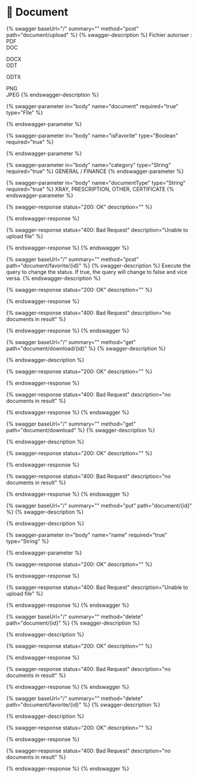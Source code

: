# 📃 Document

{% swagger baseUrl="/" summary="" method="post" path="document/upload" %}
{% swagger-description %}
Fichier autoriser : \
PDF\
DOC

DOCX\
ODT

ODTX

PNG\
JPEG
{% endswagger-description %}

{% swagger-parameter in="body" name="document" required="true" type="FIle" %}

{% endswagger-parameter %}

{% swagger-parameter in="body" name="isFavorite" type="Boolean" required="true" %}

{% endswagger-parameter %}

{% swagger-parameter in="body" name="category" type="String" required="true" %}
GENERAL / FINANCE
{% endswagger-parameter %}

{% swagger-parameter in="body" name="documentType" type="String" required="true" %}
XRAY, PRESCRIPTION, OTHER, CERTIFICATE
{% endswagger-parameter %}

{% swagger-response status="200: OK" description="" %}

{% endswagger-response %}

{% swagger-response status="400: Bad Request" description="Unable to upload file" %}

{% endswagger-response %}
{% endswagger %}

{% swagger baseUrl="/" summary="" method="post" path="document/favorite/{id}" %}
{% swagger-description %}
Execute the query to change the status. If true, the query will change to false and vice versa.
{% endswagger-description %}

{% swagger-response status="200: OK" description="" %}

{% endswagger-response %}

{% swagger-response status="400: Bad Request" description="no documents in result" %}

{% endswagger-response %}
{% endswagger %}

{% swagger baseUrl="/" summary="" method="get" path="document/download/{id}" %}
{% swagger-description %}

{% endswagger-description %}

{% swagger-response status="200: OK" description="" %}

{% endswagger-response %}

{% swagger-response status="400: Bad Request" description="no documents in result" %}

{% endswagger-response %}
{% endswagger %}

{% swagger baseUrl="/" summary="" method="get" path="document/download" %}
{% swagger-description %}

{% endswagger-description %}

{% swagger-response status="200: OK" description="" %}

{% endswagger-response %}

{% swagger-response status="400: Bad Request" description="no documents in result" %}

{% endswagger-response %}
{% endswagger %}

{% swagger baseUrl="/" summary="" method="put" path="document/{id}" %}
{% swagger-description %}

{% endswagger-description %}

{% swagger-parameter in="body" name="name" required="true" type="String" %}

{% endswagger-parameter %}

{% swagger-response status="200: OK" description="" %}

{% endswagger-response %}

{% swagger-response status="400: Bad Request" description="Unable to upload file" %}

{% endswagger-response %}
{% endswagger %}

{% swagger baseUrl="/" summary="" method="delete" path="document/{id}" %}
{% swagger-description %}

{% endswagger-description %}

{% swagger-response status="200: OK" description="" %}

{% endswagger-response %}

{% swagger-response status="400: Bad Request" description="no documents in result" %}

{% endswagger-response %}
{% endswagger %}

{% swagger baseUrl="/" summary="" method="delete" path="document/favorite/{id}" %}
{% swagger-description %}

{% endswagger-description %}

{% swagger-response status="200: OK" description="" %}

{% endswagger-response %}

{% swagger-response status="400: Bad Request" description="no documents in result" %}

{% endswagger-response %}
{% endswagger %}
